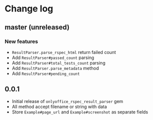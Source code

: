 # Change log

## master (unreleased)
### New features
* `ResultParser.parse_rspec_html` return failed count
* Add `ResultParser#passed_count` parsing
* Add `ResultParser#total_tests_count` parsing
* Add `ResultParser.parse_metadata` method
* Add `ResultParser#pending_count`

## 0.0.1
* Initial release of `onlyoffice_rspec_result_parser` gem
* All method accept filename or string with data
* Store `Example#page_url` and `Example#screenshot` as separate fields